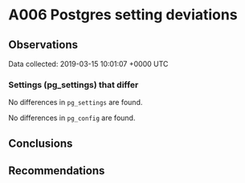 # A006 Postgres setting deviations #

## Observations ##
Data collected: 2019-03-15 10:01:07 +0000 UTC  

### Settings (pg_settings) that differ ###

No differences in `pg_settings` are found.


No differences in `pg_config` are found.



## Conclusions ##


## Recommendations ##

